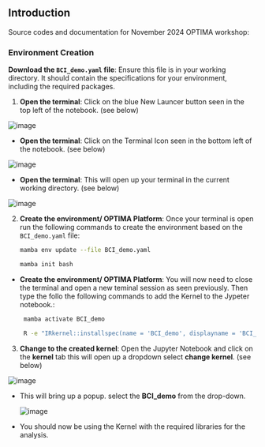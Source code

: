 
## Introduction
Source codes and documentation for November 2024 OPTIMA workshop:

### Environment Creation
**Download the `BCI_demo.yaml` file**: Ensure this file is in your working directory. It should contain the specifications for your environment, including the required packages.

  1) **Open the terminal**: Click on the blue New Launcer button seen in the top left of the notebook. (see below)
    
  ![image](https://github.com/user-attachments/assets/9515c8da-5459-42f4-82d8-1216432c8109)

  - **Open the terminal**: Click on the Terminal Icon seen in the bottom left of the notebook. (see below)

![image](https://github.com/user-attachments/assets/13274e5d-77f1-4490-9a1a-d55ade5ead59)

 - **Open the terminal**: This will open up your terminal in the current working directory. (see below)

![image](https://github.com/user-attachments/assets/b354b6da-a44c-42f2-8b97-a68e679cd778)

  2) **Create the environment/ OPTIMA Platform**: Once your terminal is open run the following commands to create the environment based on the `BCI_demo.yaml` file:
  
     ```bash
     mamba env update --file BCI_demo.yaml
     
     mamba init bash
     
- **Create the environment/ OPTIMA Platform**: You will now need to close the terminal and open a new teminal session as seen previously. Then type the follo the following commands to add the Kernel to the Jypeter notebook.:

    ```bash
     mamba activate BCI_demo
  
     R -e "IRkernel::installspec(name = 'BCI_demo', displayname = 'BCI_demo')"

3) **Change to the created kernel**: Open the Jupyter Notebook and click on the **kernel** tab this will open up a dropdown select **change kernel**. (see below)
  
  ![image](https://github.com/user-attachments/assets/a91fa0cd-3f6a-4bbf-aab6-9d937cfe5098)

- This will bring up a popup. select the **BCI_demo** from the drop-down.

  ![image](https://github.com/user-attachments/assets/6e529941-56ec-4267-835d-81b63732aba1)


- You should now be using the Kernel with the required libraries for the analysis.
